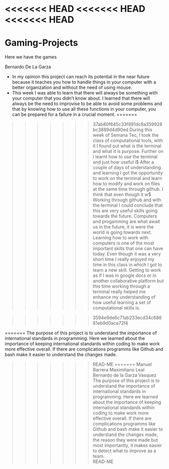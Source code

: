 <<<<<<< HEAD
<<<<<<< HEAD
<<<<<<< HEAD
=======
# Gaming-Projects
Here we have the games

Bernardo De La Garza
- In my opinion this project can reach its potential in the near future because it teaches you how to handle things in your computer with a better organization and without the need of using mouse. 
- This week I was able to learn that there will always be something with your computer that you didn’t know about. I learned that there will always be the need to improvise to be able to avoid some problems and that by knowing how to use all these functions in your computer, you can be prepared for a failure in a crucial moment.
=======
>>>>>>> 37ab80f645c33f891dc8a359928bc3889d4d90ed
During this week of Semana Tec, I took the class of computational tools, with it I found out what is the terminal and what it is purpose. Further on I learnt how to use the terminal and just how useful i$
After a couple of days of understanding and learning I got the opportunity to work on the terminal and learn how to modify and work on files at the same time through github. I think that even though it w$
Working through github and with the terminal I could conclude that this are very useful skills going towards the future. Computers and progamming are what await us in the future, it is were the world
is going towards next. Learning how to work with computers is one of the most important skills that one can have today. Even though it was a very short time I really enjoyed my time in this class in
which I got to learn a new skill. Getting to work as if I was in google docs or in another collaborative platform but this time working through a terminal really helped me enhance my understanding of
how useful learning a set of computational skills is.

>>>>>>> 3594e9de6c71ab233ecd34c68661eb9d0ace72f4

=======
The purpose of this project is to understand the importance of international standards in programming. 
Here we learned about the importance of keeping international standards within coding to make work more effective overall. 
If there are complications programms like Github and bash make it easier to understand the changes made.  
>>>>>>> READ-ME
=======
Manuel Barrera 
Maximiliano Leal 
Bernardo de la Garza Vasquez 
The purpose of this project is to understand the importance of international standards in programming. 
Here we learned about the importance of keeping international standards within coding to make work more effective overall. 
If there are complications programms like Github and bash make it easier to understand the changes made, the reason they were made but most importantly, it makes easier to detect what to improve as a team.  
>>>>>>> READ-ME
